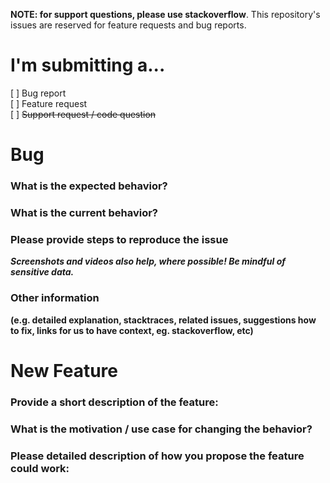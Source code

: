 **NOTE: for support questions, please use stackoverflow**.
This repository's issues are reserved for feature requests and bug reports.

# I'm submitting a...
[ ] Bug report  
[ ] Feature request  
[ ] ~~Support request / code question~~

# Bug
### What is the expected behavior?


### What is the current behavior?


### Please provide steps to reproduce the issue
**_Screenshots and videos also help, where possible! Be mindful of sensitive data._**


### Other information
**(e.g. detailed explanation, stacktraces, related issues, suggestions how to fix, links for us to have context, eg. stackoverflow, etc)**


# New Feature
### Provide a short description of the feature:


### What is the motivation / use case for changing the behavior?


### Please detailed description of how you propose the feature could work:

